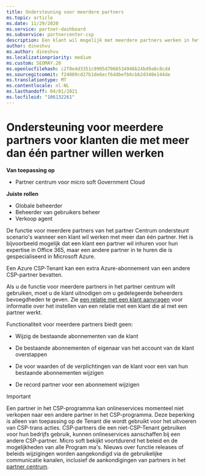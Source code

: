 ```yaml
---
title: Ondersteuning voor meerdere partners
ms.topic: article
ms.date: 11/29/2020
ms.service: partner-dashboard
ms.subservice: partnercenter-csp
description: Een klant wil mogelijk met meerdere partners werken in het Cloud Solution Provider-programma dat is gespecialiseerd in verschillende services.
author: dineshvu
ms.author: dineshvu
ms.localizationpriority: medium
ms.custom: SEOMAY.20
ms.openlocfilehash: c2f8e4d3351c9905d7066534946b24bd9a8c8cd4
ms.sourcegitcommit: f24089cd27b1de6ecf6ddbefb6cbb2d340e144de
ms.translationtype: MT
ms.contentlocale: nl-NL
ms.lasthandoff: 04/01/2021
ms.locfileid: "106132261"
---
```

# <a name="multi-partner-support-for-customers-who-want-to-work-with-more-than-one-partner"></a>Ondersteuning voor meerdere partners voor klanten die met meer dan één partner willen werken

**Van toepassing op**

- Partner centrum voor micro soft Government Cloud

**Juiste rollen**

- Globale beheerder
- Beheerder van gebruikers beheer
- Verkoop agent

De functie voor meerdere partners van het partner Centrum ondersteunt scenario's wanneer een klant wil werken met meer dan één partner. Het is bijvoorbeeld mogelijk dat een klant een partner wil inhuren voor hun expertise in Office 365, maar een andere partner in te huren die is gespecialiseerd in Microsoft Azure.

Een Azure CSP-Tenant kan een extra Azure-abonnement van een andere CSP-partner bevatten.

Als u de functie voor meerdere partners in het partner centrum wilt gebruiken, moet u de klant uitnodigen om u gedelegeerde beheerders bevoegdheden te geven. Zie [een relatie met een klant aanvragen](request-a-relationship-with-a-customer.md) voor informatie over het instellen van een relatie met een klant die al met een partner werkt.

Functionaliteit voor meerdere partners biedt geen:

- Wijzig de bestaande abonnementen van de klant

- De bestaande abonnementen of eigenaar van het account van de klant overstappen

- De voor waarden of de verplichtingen van de klant voor een van hun bestaande abonnementen wijzigen

- De record partner voor een abonnement wijzigen

> [!IMPORTANT]  
> Een partner in het CSP-programma kan onlineservices momenteel niet verkopen naar een andere partner in het CSP-programma. Deze beperking is alleen van toepassing op de Tenant die wordt gebruikt voor het uitvoeren van CSP-trans acties. CSP-partners die een niet-CSP-Tenant gebruiken voor hun bedrijfs gebruik, kunnen onlineservices aanschaffen bij een andere CSP-partner. Micro soft bekijkt voortdurend het beleid en de mogelijkheden van alle Program ma's. Nieuws over functie releases of beleids wijzigingen worden aangekondigd via de gebruikelijke communicatie kanalen, inclusief de aankondigingen van partners in het [partner centrum](announcements/index.md).
